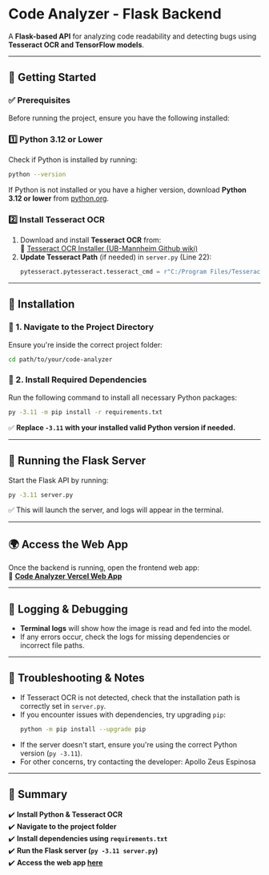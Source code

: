 # **Code Analyzer - Flask Backend**

A **Flask-based API** for analyzing code readability and detecting bugs using **Tesseract OCR and TensorFlow models**.

---

## 🚀 **Getting Started**  

### ✅ **Prerequisites**  
Before running the project, ensure you have the following installed:

### **1️⃣ Python 3.12 or Lower**  
Check if Python is installed by running:  
```sh
python --version
```
If Python is not installed or you have a higher version, download **Python 3.12 or lower** from [python.org](https://www.python.org/downloads/).

### **2️⃣ Install Tesseract OCR**  
1. Download and install **Tesseract OCR** from:  
   🔗 [Tesseract OCR Installer (UB-Mannheim Github wiki)](https://github.com/UB-Mannheim/tesseract/wiki)  
2. **Update Tesseract Path** (if needed) in `server.py` (Line 22):  
   ```python
   pytesseract.pytesseract.tesseract_cmd = r"C:/Program Files/Tesseract-OCR/tesseract.exe"
   ```

---

## 🔧 **Installation**

### **📌 1. Navigate to the Project Directory**
Ensure you're inside the correct project folder:  
```sh
cd path/to/your/code-analyzer
```

### **📌 2. Install Required Dependencies**
Run the following command to install all necessary Python packages:  
```sh
py -3.11 -m pip install -r requirements.txt
```
✅ **Replace `-3.11` with your installed valid Python version if needed.**  

---

## 🚀 **Running the Flask Server**
Start the Flask API by running:  
```sh
py -3.11 server.py
```
✅ This will launch the server, and logs will appear in the terminal.

---

## 🌍 **Access the Web App**
Once the backend is running, open the frontend web app:  
🔗 **[Code Analyzer Vercel Web App](https://codeanalyzerv2.vercel.app/)**  

---

## 📝 **Logging & Debugging**
- **Terminal logs** will show how the image is read and fed into the model.
- If any errors occur, check the logs for missing dependencies or incorrect file paths.

---

## 📌 **Troubleshooting & Notes**
- If Tesseract OCR is not detected, check that the installation path is correctly set in `server.py`.
- If you encounter issues with dependencies, try upgrading `pip`:
  ```sh
  python -m pip install --upgrade pip
  ```
- If the server doesn't start, ensure you're using the correct Python version (`py -3.11`).
- For other concerns, try contacting the developer: Apollo Zeus Espinosa
---

## 🎯 **Summary**
✔️ **Install Python & Tesseract OCR**  
✔️ **Navigate to the project folder**  
✔️ **Install dependencies using `requirements.txt`**  
✔️ **Run the Flask server (`py -3.11 server.py`)**  
✔️ **Access the web app [here](https://codeanalyzerv2.vercel.app/)**  

